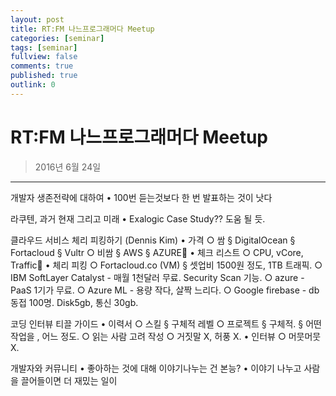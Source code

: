 ```yaml
---
layout: post
title: RT:FM 나느프로그래머다 Meetup
categories: [seminar]
tags: [seminar]
fullview: false
comments: true
published: true
outlink: 0
---
```


# **RT:FM 나느프로그래머다 Meetup**
>2016년 6월 24일

***

개발자 생존전략에 대하여
	• 100번 듣는것보다 한 번 발표하는 것이 낫다
	

라쿠텐, 과거 현재 그리고 미래
	• Exalogic Case Study?? 도움 될 듯.


클라우드 서비스 체리 피킹하기 (Dennis Kim)
	• 가격
		○ 쌈
			§ DigitalOcean
			§ Fortacloud
			§ Vultr
		○ 비쌈
			§ AWS
			§ AZURE
	• 체크 리스트
		○ CPU,  vCore, Traffic
	• 체리 피킹
		○ Fortacloud.co (VM)
			§ 셋업비 1500원 정도, 1TB 트래픽.
		○ IBM SoftLayer Catalyst - 매월 1천달러 무료. Security Scan 기능.
		○ azure - PaaS 1기가 무료.
		○ Azure ML - 용량 작다, 살짝 느리다.
		○ Google firebase - db동접 100명. Disk5gb, 통신 30gb.
	

코딩 인터뷰 티끌 가이드
	• 이력서
		○ 스킬
			§ 구체적 레벨
		○ 프로젝트
			§ 구체적.
			§ 어떤 작업을 , 어느 정도.
		○ 읽는 사람 고려 작성
		○ 거짓말 X, 허풍 X.
	• 인터뷰
		○ 머뭇머뭇 X.


개발자와 커뮤니티
	• 좋아하는 것에 대해 이야기나누는 건 본능?
	• 이야기 나누고 사람을 끌어들이면 더 재밌는 일이
